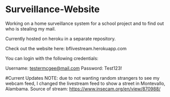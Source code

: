 # Surveillance-Website
Working on a home surveillance system for a school project and to find out who is stealing my mail.

Currently hosted on heroku in a separate repository.

Check out the website here: bflivestream.herokuapp.com

You can login with the following credentials:

Username: testermcgee@mail.com
Password: Test123!

#Current Updates
NOTE: due to not wanting random strangers to see my webcam feed, I changed the livestream feed to show a street in Montevallo, Alambama.
Source of stream: https://www.insecam.org/en/view/870988/
